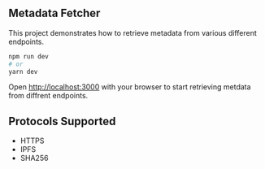 ## Metadata Fetcher

This project demonstrates how to retrieve metadata from various different endpoints.

```bash
npm run dev
# or
yarn dev
```

Open [http://localhost:3000](http://localhost:3000) with your browser to start retrieving metdata from diffrent endpoints.


## Protocols Supported

* HTTPS
* IPFS
* SHA256
